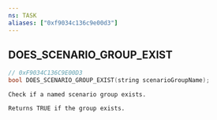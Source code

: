 ```yaml
---
ns: TASK
aliases: ["0xf9034c136c9e00d3"]
---
```

## DOES_SCENARIO_GROUP_EXIST

```c
// 0xF9034C136C9E00D3
bool DOES_SCENARIO_GROUP_EXIST(string scenarioGroupName);
```

```
Check if a named scenario group exists.

Returns TRUE if the group exists.
```
